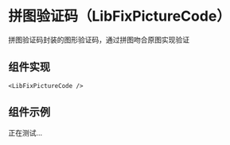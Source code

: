 # 拼图验证码（LibFixPictureCode）
拼图验证码封装的图形验证码，通过拼图吻合原图实现验证
## 组件实现

```vue
<LibFixPictureCode />
```
## 组件示例
正在测试...
